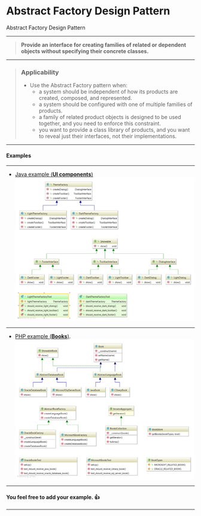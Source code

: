 # Abstract Factory Design Pattern

Abstract Factory Design Pattern 

___

> **Provide an interface for creating families of related or dependent objects without specifying their concrete classes.**

___


> ### Applicability 
> * Use the Abstract Factory pattern when:
>   * a system should be independent of how its products are created, composed, and represented. 
>   * a system should be configured with one of multiple families of products. 
>   * a family of related product objects is designed to be used together, and you need to enforce this constraint. 
>   * you want to provide a class library of products, and you want to reveal just their interfaces, not their implementations.


___


#### Examples


___


* [Java example (**UI components**)](https://github.com/pierDipi/abstractFactoryDesignPattern/tree/master/abstractFactoryJava)
  ![UML diagram.](/abstractFactoryJava/uml/abstractFactoryExample.png)


___


* [PHP example (**Books**)](https://github.com/pierDipi/abstractFactoryDesignPattern/tree/master/abstractFactoryPHP).
  ![UML diagram.](/abstractFactoryPHP/uml/abstractFactoryExample.png)


___


#### You feel free to add your example. :+1:

___
